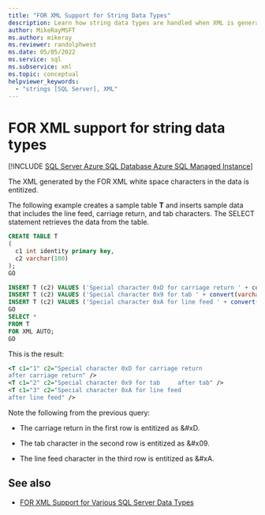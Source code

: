 ```yaml
---
title: "FOR XML Support for String Data Types"
description: Learn how string data types are handled when XML is generated by the FOR XML clause in a SQL query.
author: MikeRayMSFT
ms.author: mikeray
ms.reviewer: randolphwest
ms.date: 05/05/2022
ms.service: sql
ms.subservice: xml
ms.topic: conceptual
helpviewer_keywords:
  - "strings [SQL Server], XML"
---
```

# FOR XML support for string data types

[!INCLUDE [SQL Server Azure SQL Database Azure SQL Managed Instance](../../includes/applies-to-version/sql-asdb-asdbmi.md)]

The XML generated by the FOR XML white space characters in the data is entitized.

The following example creates a sample table **T** and inserts sample data that includes the line feed, carriage return, and tab characters. The SELECT statement retrieves the data from the table.

```sql
CREATE TABLE T
(
  c1 int identity primary key,
  c2 varchar(100)
);
GO

INSERT T (c2) VALUES ('Special character 0xD for carriage return ' + convert(varchar(10), 0xD) + ' after carriage return');
INSERT T (c2) VALUES ('Special character 0x9 for tab ' + convert(varchar(10), 0x9) + ' after tab' );
INSERT T (c2) VALUES ('Special character 0xA for line feed ' + convert(varchar(10), 0xA) + ' after line feed');
GO
SELECT *
FROM T
FOR XML AUTO;
GO
```

This is the result:

```xml
<T c1="1" c2="Special character 0xD for carriage return
after carriage return" />
<T c1="2" c2="Special character 0x9 for tab     after tab" />
<T c1="3" c2="Special character 0xA for line feed
after line feed" />
```

Note the following from the previous query:

- The carriage return in the first row is entitized as &#xD.

- The tab character in the second row is entitized as &#x09.

- The line feed character in the third row is entitized as &#xA.

## See also

- [FOR XML Support for Various SQL Server Data Types](../../relational-databases/xml/for-xml-support-for-various-sql-server-data-types.md)
